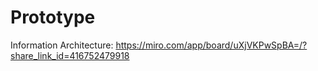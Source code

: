 # Prototype
Information Architecture: https://miro.com/app/board/uXjVKPwSpBA=/?share_link_id=416752479918
